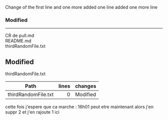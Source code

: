 Change of the first line
and one more added
one line added
one more line

### Modified            
 ------------------- 
 CR de pull.md       
 README.md          
 thirdRandomFile.txt

 Modified
 -------------------
 thirdRandomFile.txt

 Path                | lines | changes
 ------------------- | -----:| --------
 thirdRandomFile.txt |     0 | Modified



cette fois j'espere que ca marche : 16h01
peut etre maintenant alors
j'en suppr 2 et j'en rajoute 1 ici